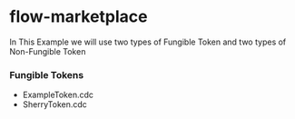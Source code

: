 # flow-marketplace

In This Example we will use two types of Fungible Token and two types of Non-Fungible Token

### Fungible Tokens

- ExampleToken.cdc
- SherryToken.cdc
